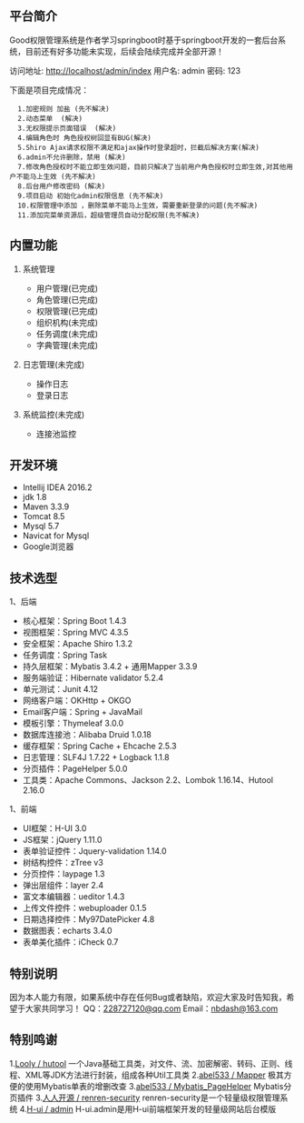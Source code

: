 ## 平台简介

Good权限管理系统是作者学习springboot时基于springboot开发的一套后台系统，目前还有好多功能未实现，后续会陆续完成并全部开源！

访问地址: [http://localhost/admin/index](http://localhost/admin/index)
用户名: admin
密码: 123

下面是项目完成情况：
```
  1.加密规则 加盐 (先不解决)
  2.动态菜单  (解决)
  3.无权限提示页面错误  (解决)
  4.编辑角色时 角色授权树回显有BUG(解决)
  5.Shiro Ajax请求权限不满足和ajax操作时登录超时，拦截后解决方案(解决)
  6.admin不允许删除，禁用 (解决)
  7.修改角色授权时不能立即生效问题，目前只解决了当前用户角色授权时立即生效,对其他用户不能马上生效 (先不解决)
  8.后台用户修改密码 (解决)
  9.项目启动 初始化admin权限信息 (先不解决)
  10.权限管理中添加 ，删除菜单不能马上生效，需要重新登录的问题(先不解决)
  11.添加完菜单资源后，超级管理员自动分配权限(先不解决)
```

## 内置功能

1. 系统管理
     - 用户管理(已完成)
     - 角色管理(已完成)
     - 权限管理(已完成)
     - 组织机构(未完成)
     - 任务调度(未完成)
     - 字典管理(未完成)

2. 日志管理(未完成)
     - 操作日志
     - 登录日志

3. 系统监控(未完成)
    - 连接池监控
    
## 开发环境

* Intellij IDEA 2016.2
* jdk 1.8
* Maven 3.3.9
* Tomcat 8.5
* Mysql 5.7
* Navicat for Mysql
* Google浏览器

## 技术选型

1、后端

* 核心框架：Spring Boot 1.4.3
* 视图框架：Spring MVC 4.3.5
* 安全框架：Apache Shiro 1.3.2
* 任务调度：Spring Task 
* 持久层框架：Mybatis 3.4.2 + 通用Mapper 3.3.9
* 服务端验证：Hibernate validator 5.2.4
* 单元测试：Junit 4.12
* 网络客户端：OKHttp + OKGO
* Email客户端：Spring + JavaMail
* 模板引擎：Thymeleaf 3.0.0
* 数据库连接池：Alibaba Druid 1.0.18
* 缓存框架：Spring Cache + Ehcache 2.5.3
* 日志管理：SLF4J 1.7.22 + Logback 1.1.8
* 分页插件：PageHelper 5.0.0
* 工具类：Apache Commons、Jackson 2.2、Lombok 1.16.14、Hutool 2.16.0

1、前端

* UI框架：H-UI 3.0
* JS框架：jQuery 1.11.0
* 表单验证控件：Jquery-validation 1.14.0
* 树结构控件：zTree v3
* 分页控件：laypage 1.3
* 弹出层组件：layer 2.4
* 富文本编辑器：ueditor 1.4.3
* 上传文件控件：webuploader 0.1.5
* 日期选择控件：My97DatePicker 4.8
* 数据图表：echarts 3.4.0
* 表单美化插件：iCheck 0.7

## 特别说明

因为本人能力有限，如果系统中存在任何Bug或者缺陷，欢迎大家及时告知我，希望于大家共同学习！
QQ：228727120@qq.com
Email：nbdash@163.com

## 特别鸣谢

1.[Looly / hutool](http://git.oschina.net/loolly/hutool)   一个Java基础工具类，对文件、流、加密解密、转码、正则、线程、XML等JDK方法进行封装，组成各种Util工具类
2.[abel533 / Mapper](http://git.oschina.net/free/Mapper)   极其方便的使用Mybatis单表的增删改查
3.[abel533 / Mybatis_PageHelper](http://git.oschina.net/free/Mybatis_PageHelper)   Mybatis分页插件
3.[人人开源 / renren-security](http://git.oschina.net/babaio/renren-security)   renren-security是一个轻量级权限管理系统
4.[H-ui / admin](http://store.h-ui.net/H-ui.admin_v3.0/index.html)   H-ui.admin是用H-ui前端框架开发的轻量级网站后台模版